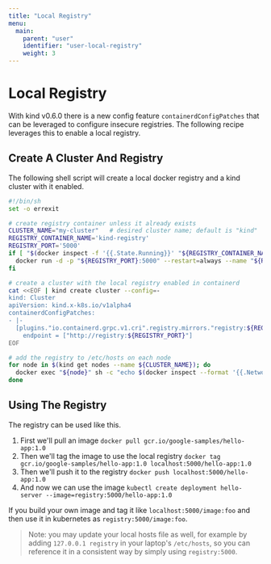 ```yaml
---
title: "Local Registry"
menu:
  main:
    parent: "user"
    identifier: "user-local-registry"
    weight: 3
---
```

# Local Registry

With kind v0.6.0 there is a new config feature `containerdConfigPatches` that can
be leveraged to configure insecure registries.
The following recipe leverages this to enable a local registry.

## Create A Cluster And Registry

The following shell script will create a local docker registry and a kind cluster
with it enabled.

```bash
#!/bin/sh
set -o errexit

# create registry container unless it already exists 
CLUSTER_NAME="my-cluster"   # desired cluster name; default is "kind"
REGISTRY_CONTAINER_NAME='kind-registry'
REGISTRY_PORT='5000'
if [ "$(docker inspect -f '{{.State.Running}}' "${REGISTRY_CONTAINER_NAME}")" != 'true' ]; then
  docker run -d -p "${REGISTRY_PORT}:5000" --restart=always --name "${REGISTRY_CONTAINER_NAME}" registry:2
fi

# create a cluster with the local registry enabled in containerd
cat <<EOF | kind create cluster --config=-
kind: Cluster
apiVersion: kind.x-k8s.io/v1alpha4
containerdConfigPatches: 
- |-
  [plugins."io.containerd.grpc.v1.cri".registry.mirrors."registry:${REGISTRY_PORT}"]
    endpoint = ["http://registry:${REGISTRY_PORT}"]
EOF

# add the registry to /etc/hosts on each node
for node in $(kind get nodes --name ${CLUSTER_NAME}); do
  docker exec "${node}" sh -c "echo $(docker inspect --format '{{.NetworkSettings.IPAddress }}' "${REGISTRY_CONTAINER_NAME}") registry >> /etc/hosts"
done
```

## Using The Registry

The registry can be used like this.

1. First we'll pull an image `docker pull gcr.io/google-samples/hello-app:1.0`
2. Then we'll tag the image to use the local registry `docker tag gcr.io/google-samples/hello-app:1.0 localhost:5000/hello-app:1.0`
3. Then we'll push it to the registry `docker push localhost:5000/hello-app:1.0`
4. And now we can use the image `kubectl create deployment hello-server --image=registry:5000/hello-app:1.0`

If you build your own image and tag it like `localhost:5000/image:foo` and then use
it in kubernetes as `registry:5000/image:foo`.

> Note: you may update your local hosts file as well, for example by adding `127.0.0.1 registry` in your laptop's `/etc/hosts`, so you can reference it in a consistent way by simply using `registry:5000`.
